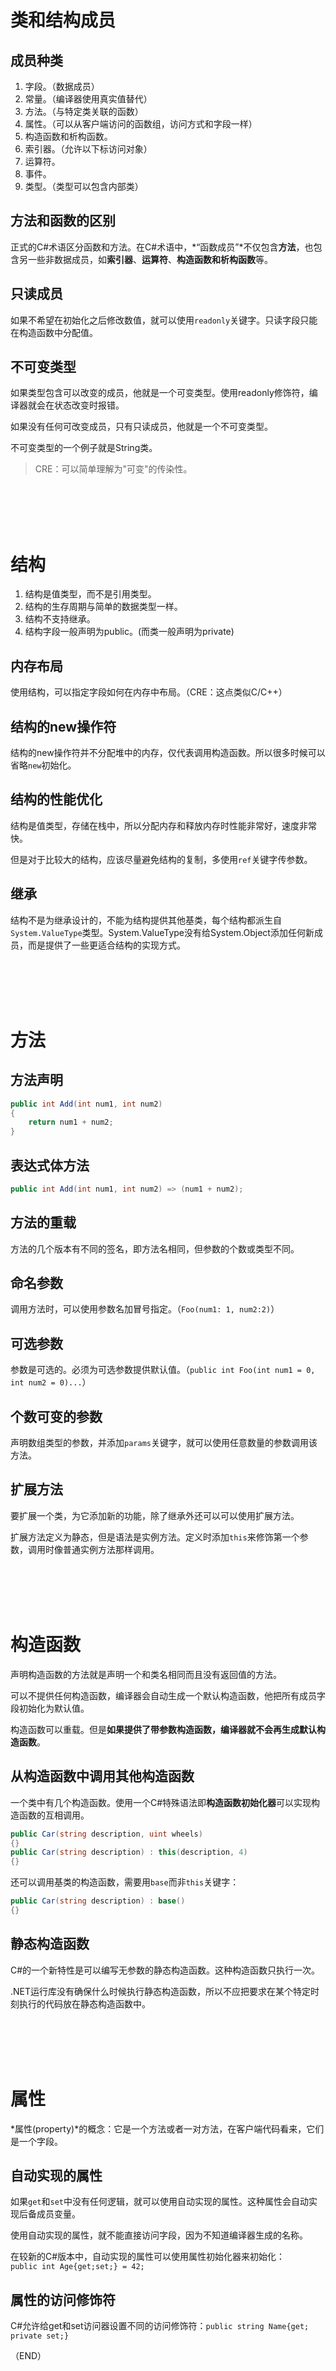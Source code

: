 # 类和结构成员      


## 成员种类    

1. 字段。（数据成员）  
2. 常量。（编译器使用真实值替代）  
3. 方法。（与特定类关联的函数）  
4. 属性。（可以从客户端访问的函数组，访问方式和字段一样）  
5. 构造函数和析构函数。  
6. 索引器。（允许以下标访问对象）  
7. 运算符。  
8. 事件。  
9. 类型。（类型可以包含内部类）    


## 方法和函数的区别    

正式的C#术语区分函数和方法。在C#术语中，*“函数成员”*不仅包含**方法**，也包含另一些非数据成员，如**索引器**、**运算符**、**构造函数和析构函数**等。    


## 只读成员  

如果不希望在初始化之后修改数值，就可以使用`readonly`关键字。只读字段只能在构造函数中分配值。    

## 不可变类型    

如果类型包含可以改变的成员，他就是一个可变类型。使用readonly修饰符，编译器就会在状态改变时报错。  

如果没有任何可改变成员，只有只读成员，他就是一个不可变类型。    

不可变类型的一个例子就是String类。    

> CRE：可以简单理解为"可变"的传染性。  


<br />
<br />
<br />
<br />



# 结构    

1. 结构是值类型，而不是引用类型。  
2. 结构的生存周期与简单的数据类型一样。  
3. 结构不支持继承。  
4. 结构字段一般声明为public。(而类一般声明为private)      

## 内存布局    

使用结构，可以指定字段如何在内存中布局。（CRE：这点类似C/C++）  

## 结构的new操作符  

结构的new操作符并不分配堆中的内存，仅代表调用构造函数。所以很多时候可以省略`new`初始化。  

## 结构的性能优化    

结构是值类型，存储在栈中，所以分配内存和释放内存时性能非常好，速度非常快。    

但是对于比较大的结构，应该尽量避免结构的复制，多使用`ref`关键字传参数。  

## 继承    

结构不是为继承设计的，不能为结构提供其他基类，每个结构都派生自`System.ValueType`类型。System.ValueType没有给System.Object添加任何新成员，而是提供了一些更适合结构的实现方式。    




<br />
<br />
<br />
<br />


# 方法    


## 方法声明    

```C#  
public int Add(int num1, int num2)
{
    return num1 + num2;
}
```

## 表达式体方法    

```C#  
public int Add(int num1, int num2) => (num1 + num2);
```

## 方法的重载    

方法的几个版本有不同的签名，即方法名相同，但参数的个数或类型不同。    

## 命名参数    

调用方法时，可以使用参数名加冒号指定。（`Foo(num1: 1, num2:2)`）    


## 可选参数    

参数是可选的。必须为可选参数提供默认值。（`public int Foo(int num1 = 0, int num2 = 0)...`）    


## 个数可变的参数    

声明数组类型的参数，并添加`params`关键字，就可以使用任意数量的参数调用该方法。    


## 扩展方法    

要扩展一个类，为它添加新的功能，除了继承外还可以可以使用扩展方法。    

扩展方法定义为静态，但是语法是实例方法。定义时添加`this`来修饰第一个参数，调用时像普通实例方法那样调用。      




<br />
<br />
<br />
<br />



# 构造函数    

声明构造函数的方法就是声明一个和类名相同而且没有返回值的方法。    

可以不提供任何构造函数，编译器会自动生成一个默认构造函数，他把所有成员字段初始化为默认值。  

构造函数可以重载。但是**如果提供了带参数构造函数，编译器就不会再生成默认构造函数**。    


## 从构造函数中调用其他构造函数    

一个类中有几个构造函数。使用一个C#特殊语法即**构造函数初始化器**可以实现构造函数的互相调用。    

```C#
public Car(string description, uint wheels)
{}
public Car(string description) : this(description, 4)
{}
```
还可以调用基类的构造函数，需要用`base`而非`this`关键字：    
```C#  
public Car(string description) : base()
{}
```



## 静态构造函数    

C#的一个新特性是可以编写无参数的静态构造函数。这种构造函数只执行一次。    

.NET运行库没有确保什么时候执行静态构造函数，所以不应把要求在某个特定时刻执行的代码放在静态构造函数中。    




<br />
<br />
<br />
<br />



# 属性    

*属性(property)*的概念：它是一个方法或者一对方法，在客户端代码看来，它们是一个字段。    

## 自动实现的属性    

如果`get`和`set`中没有任何逻辑，就可以使用自动实现的属性。这种属性会自动实现后备成员变量。    

使用自动实现的属性，就不能直接访问字段，因为不知道编译器生成的名称。    

在较新的C#版本中，自动实现的属性可以使用属性初始化器来初始化：    
`public int Age{get;set;} = 42;`    



## 属性的访问修饰符    

C#允许给get和set访问器设置不同的访问修饰符：`public string Name{get; private set;}`    


（END）  